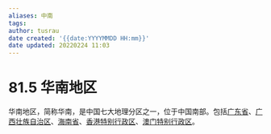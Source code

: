```yaml
---
aliases: 中南
tags:
author: tusrau
date created: '{{date:YYYYMMDD HH:mm}}'
date updated: 20220224 11:03
---
```


# 81.5 华南地区

华南地区，简称华南，是中国七大地理分区之一，位于中国南部。包括[广东省](https://baike.baidu.com/item/%E5%B9%BF%E4%B8%9C%E7%9C%81)、[广西壮族自治区](https://baike.baidu.com/item/%E5%B9%BF%E8%A5%BF%E5%A3%AE%E6%97%8F%E8%87%AA%E6%B2%BB%E5%8C%BA)、[海南省](https://baike.baidu.com/item/%E6%B5%B7%E5%8D%97%E7%9C%81)、[香港](https://baike.baidu.com/item/%E9%A6%99%E6%B8%AF/128775)[特别行政区](https://baike.baidu.com/item/%E7%89%B9%E5%88%AB%E8%A1%8C%E6%94%BF%E5%8C%BA)、[澳门](https://baike.baidu.com/item/%E6%BE%B3%E9%97%A8)[特别行政区](https://baike.baidu.com/item/%E7%89%B9%E5%88%AB%E8%A1%8C%E6%94%BF%E5%8C%BA)。
